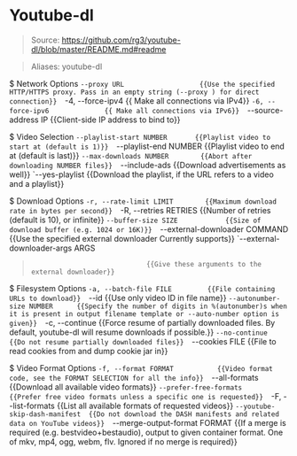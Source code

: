 # Youtube-dl

> Source: https://github.com/rg3/youtube-dl/blob/master/README.md#readme

> Aliases: youtube-dl

$ Network Options
    `--proxy URL                   {{Use the specified HTTP/HTTPS proxy. Pass in an empty string (--proxy ) for direct connection}} 
    `-4, --force-ipv4              {{ Make all connections via IPv4}} 
    `-6, --force-ipv6              {{ Make all connections via IPv6}} 
    `--source-address IP           {{Client-side IP address to bind to}} 

$ Video Selection
    `--playlist-start NUMBER       {{Playlist video to start at (default is 1)}} 
    `--playlist-end NUMBER         {{Playlist video to end at (default is last)}} 
    `--max-downloads NUMBER        {{Abort after downloading NUMBER files}} 
    `--include-ads                 {{Download advertisements as well}} 
    `--yes-playlist                {{Download the playlist, if the URL refers to a video and a playlist}} 

$ Download Options
    `-r, --rate-limit LIMIT        {{Maximum download rate in bytes per second}} 
    `-R, --retries RETRIES         {{Number of retries (default is 10), or infinite}} 
    `--buffer-size SIZE            {{Size of download buffer (e.g. 1024 or 16K)}} 
    `--external-downloader COMMAND {{Use the specified external downloader Currently supports}} 
    `--external-downloader-args ARGS
>                                  {{Give these arguments to the external downloader}} 

$ Filesystem Options
    `-a, --batch-file FILE         {{File containing URLs to download}} 
    `--id                          {{Use only video ID in file name}} 
    `--autonumber-size NUMBER      {{Specify the number of digits in %(autonumber)s when it is present in output filename template or --auto-number option is given}} 
    `-c, --continue                {{Force resume of partially downloaded files. By default, youtube-dl will resume downloads if possible.}} 
    `--no-continue                 {{Do not resume partially downloaded files}} 
    `--cookies FILE                {{File to read cookies from and dump cookie jar in}} 

$ Video Format Options
    `-f, --format FORMAT           {{Video format code, see the FORMAT SELECTION for all the info}} 
    `--all-formats                 {{Download all available video formats}} 
    `--prefer-free-formats         {{Prefer free video formats unless a specific one is requested}} 
    `-F, --list-formats            {{List all available formats of requested videos}} 
    `--youtube-skip-dash-manifest  {{Do not download the DASH manifests and related data on YouTube videos}} 
    `--merge-output-format FORMAT  {{If a merge is required (e.g. bestvideo+bestaudio), output to given container format. One of mkv, mp4, ogg, webm, flv. Ignored if no merge is required}} 

